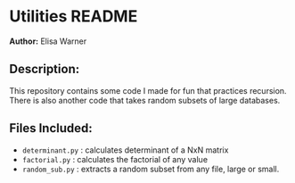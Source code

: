 # Utilities README

**Author:** Elisa Warner  

## Description:
This repository contains some code I made for fun that practices recursion. There is also another code that takes random subsets of large databases.

## Files Included:
* `determinant.py` : calculates determinant of a NxN matrix
* `factorial.py` : calculates the factorial of any value
* `random_sub.py` : extracts a random subset from any file, large or small.